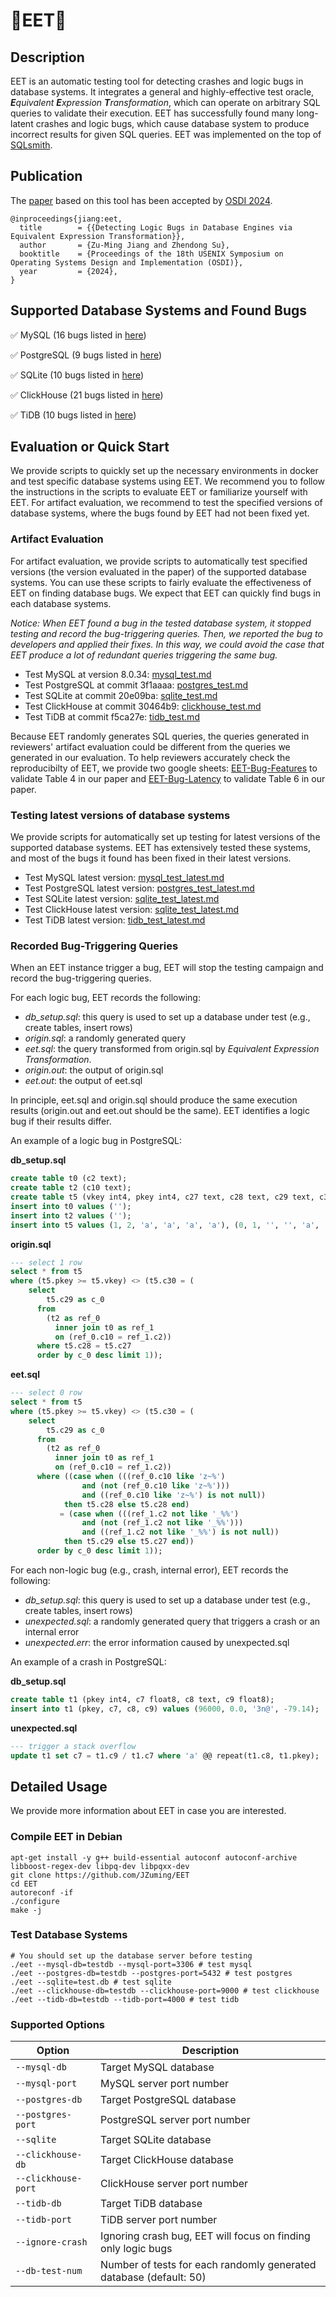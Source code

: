 # 🌟EET🌟

## Description

EET is an automatic testing tool for detecting crashes and logic bugs in database systems. It integrates a general and highly-effective test oracle, _**E**quivalent **E**xpression **T**ransformation_, which can operate on arbitrary SQL queries to validate their execution. EET has successfully found many long-latent crashes and logic bugs, which cause database system to produce incorrect results for given SQL queries. EET was implemented on the top of [SQLsmith](https://github.com/anse1/sqlsmith).

## Publication

The [paper](https://jzuming.github.io/paper/osdi24-jiang.pdf) based on this tool has been accepted by [OSDI 2024](https://www.usenix.org/conference/osdi24).

```
@inproceedings{jiang:eet,
  title        = {{Detecting Logic Bugs in Database Engines via Equivalent Expression Transformation}},
  author       = {Zu-Ming Jiang and Zhendong Su},
  booktitle    = {Proceedings of the 18th USENIX Symposium on Operating Systems Design and Implementation (OSDI)},
  year         = {2024},
}
```

## Supported Database Systems and Found Bugs
✅ MySQL (16 bugs listed in [here](./docs/bugs/mysql_bugs.md))

✅ PostgreSQL (9 bugs listed in [here](./docs/bugs/postgres_bugs.md))

✅ SQLite (10 bugs listed in [here](./docs/bugs/sqlite_bugs.md))

✅ ClickHouse (21 bugs listed in [here](./docs/bugs/clickhouse_bugs.md))

✅ TiDB (10 bugs listed in [here](./docs/bugs/tidb_bugs.md))

## Evaluation or Quick Start

We provide scripts to quickly set up the necessary environments in docker and test specific database systems using EET. We recommend you to follow the instructions in the scripts to evaluate EET or familiarize yourself with EET. For artifact evaluation, we recommend to test the specified versions of database systems, where the bugs found by EET had not been fixed yet.

### Artifact Evaluation

For artifact evaluation, we provide scripts to automatically test specified versions (the version evaluated in the paper) of the supported database systems. You can use these scripts to fairly evaluate the effectiveness of EET on finding database bugs. We expect that EET can quickly find bugs in each database systems.

_Notice: When EET found a bug in the tested database system, it stopped testing and record the bug-triggering queries. Then, we reported the bug to developers and applied their fixes. In this way, we could avoid the case that EET produce a lot of redundant queries triggering the same bug._

- Test MySQL at version 8.0.34: [mysql_test.md](./docs/test/mysql_test.md)
- Test PostgreSQL at commit 3f1aaaa: [postgres_test.md](./docs/test/postgres_test.md)
- Test SQLite at commit 20e09ba: [sqlite_test.md](./docs/test/sqlite_test.md)
- Test ClickHouse at commit 30464b9: [clickhouse_test.md](./docs/test/clickhouse_test.md)
- Test TiDB at commit f5ca27e: [tidb_test.md](./docs/test/tidb_test.md)

Because EET randomly generates SQL queries, the queries generated in reviewers' artifact evaluation could be different from the queries we generated in our evaluation. To help reviewers accurately check the reproducibilty of EET, we provide two google sheets: [EET-Bug-Features](https://docs.google.com/spreadsheets/d/1DjdOJ-aHou6aPjOlvWj_f_QnXjm0F3Osc9JI5zv48r8/edit#gid=0) to validate Table 4 in our paper and [EET-Bug-Latency](https://docs.google.com/spreadsheets/d/1eXqx9rhpIsQemopG0qC_cj6yYqoRrcUT6ewC6uAGbf4/edit#gid=0) to validate Table 6 in our paper.

### Testing latest versions of database systems

We provide scripts for automatically set up testing for latest versions of the supported database systems. EET has extensively tested these systems, and most of the bugs it found has been fixed in their latest versions.

- Test MySQL latest version: [mysql_test_latest.md](./docs/test/mysql_test_latest.md)
- Test PostgreSQL latest version: [postgres_test_latest.md](./docs/test/postgres_test_latest.md)
- Test SQLite latest version: [sqlite_test_latest.md](./docs/test/sqlite_test_latest.md)
- Test ClickHouse latest version: [sqlite_test_latest.md](./docs/test/sqlite_test_latest.md)
- Test TiDB latest version: [tidb_test_latest.md](./docs/test/tidb_test_latest.md)

### Recorded Bug-Triggering Queries

When an EET instance trigger a bug, EET will stop the testing campaign and record the bug-triggering queries.

For each logic bug, EET records the following:

- *db_setup.sql*: this query is used to set up a database under test (e.g., create tables, insert rows)
- *origin.sql*: a randomly generated query
- *eet.sql*: the query transformed from origin.sql by _Equivalent Expression Transformation_.
- *origin.out*: the output of origin.sql
- *eet.out*: the output of eet.sql

In principle, eet.sql and origin.sql should produce the same execution results (origin.out and eet.out should be the same). EET identifies a logic bug if their results differ.

An example of a logic bug in PostgreSQL:

**db_setup.sql**
```sql
create table t0 (c2 text);
create table t2 (c10 text);
create table t5 (vkey int4, pkey int4, c27 text, c28 text, c29 text, c30 text);
insert into t0 values ('');
insert into t2 values ('');
insert into t5 values (1, 2, 'a', 'a', 'a', 'a'), (0, 1, '', '', 'a', 'L');
```

**origin.sql**
```sql
--- select 1 row
select * from t5
where (t5.pkey >= t5.vkey) <> (t5.c30 = (
    select
        t5.c29 as c_0
      from
        (t2 as ref_0
          inner join t0 as ref_1
          on (ref_0.c10 = ref_1.c2))
      where t5.c28 = t5.c27
      order by c_0 desc limit 1));
```

**eet.sql**
```sql
--- select 0 row
select * from t5 
where (t5.pkey >= t5.vkey) <> (t5.c30 = (
    select
        t5.c29 as c_0
      from
        (t2 as ref_0
          inner join t0 as ref_1
          on (ref_0.c10 = ref_1.c2))
      where ((case when (((ref_0.c10 like 'z~%')
                and (not (ref_0.c10 like 'z~%')))
                and ((ref_0.c10 like 'z~%') is not null)) 
            then t5.c28 else t5.c28 end)
           = (case when (((ref_1.c2 not like '_%%')
                and (not (ref_1.c2 not like '_%%')))
                and ((ref_1.c2 not like '_%%') is not null)) 
            then t5.c29 else t5.c27 end))
      order by c_0 desc limit 1));
```

For each non-logic bug (e.g., crash, internal error), EET records the following:

- *db_setup.sql*: this query is used to set up a database under test (e.g., create tables, insert rows)
- *unexpected.sql*: a randomly generated query that triggers a crash or an internal error
- *unexpected.err*: the error information caused by unexpected.sql

An example of a crash in PostgreSQL:

**db_setup.sql**
```sql
create table t1 (pkey int4, c7 float8, c8 text, c9 float8);
insert into t1 (pkey, c7, c8, c9) values (96000, 0.0, '3n@', -79.14);
```

**unexpected.sql**
```sql
--- trigger a stack overflow
update t1 set c7 = t1.c9 / t1.c7 where 'a' @@ repeat(t1.c8, t1.pkey);
```

## Detailed Usage

We provide more information about EET in case you are interested.

### Compile EET in Debian
```shell
apt-get install -y g++ build-essential autoconf autoconf-archive libboost-regex-dev libpq-dev libpqxx-dev
git clone https://github.com/JZuming/EET
cd EET
autoreconf -if
./configure
make -j
```

### Test Database Systems
```shell
# You should set up the database server before testing
./eet --mysql-db=testdb --mysql-port=3306 # test mysql
./eet --postgres-db=testdb --postgres-port=5432 # test postgres
./eet --sqlite=test.db # test sqlite
./eet --clickhouse-db=testdb --clickhouse-port=9000 # test clickhouse
./eet --tidb-db=testdb --tidb-port=4000 # test tidb
```

### Supported Options

| Option | Description |
|----------|----------|
| `--mysql-db` | Target MySQL database | 
| `--mysql-port` | MySQL server port number | 
| `--postgres-db` | Target PostgreSQL database |
| `--postgres-port` | PostgreSQL server port number |
| `--sqlite` | Target SQLite database |
| `--clickhouse-db` | Target ClickHouse database |
| `--clickhouse-port` | ClickHouse server port number |
| `--tidb-db` | Target TiDB database |
| `--tidb-port` | TiDB server port number |
| `--ignore-crash` | Ignoring crash bug, EET will focus on finding only logic bugs |
| `--db-test-num` | Number of tests for each randomly generated database (default: 50) |